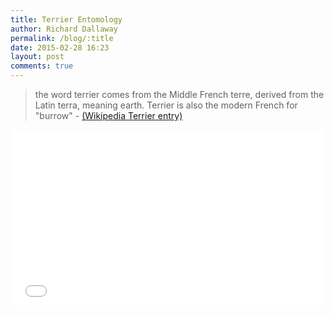 ```yaml
---
title: Terrier Entomology
author: Richard Dallaway
permalink: /blog/:title
date: 2015-02-28 16:23
layout: post
comments: true
---
```



> the word terrier comes from the Middle French terre, derived from the Latin terra, meaning earth. Terrier is also the modern French for "burrow" - [(Wikipedia Terrier entry)](http://en.wikipedia.org/wiki/Terrier)

<iframe src="//player.vimeo.com/video/120884934" width="500" height="281" frameborder="0" webkitallowfullscreen mozallowfullscreen allowfullscreen></iframe>
